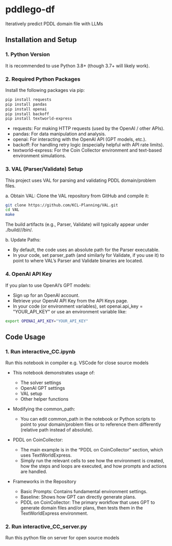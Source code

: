 # pddlego-df
Iteratively predict PDDL domain file with LLMs

## Installation and Setup

### 1. Python Version
It is recommended to use Python 3.8+ (though 3.7+ will likely work).

### 2. Required Python Packages
Install the following packages via pip:

```bash
pip install requests
pip install pandas
pip install openai
pip install backoff
pip install textworld-express
```

- requests: For making HTTP requests (used by the OpenAI / other APIs).
- pandas: For data manipulation and analysis.
- openai: For interacting with the OpenAI API (GPT models, etc.).
- backoff: For handling retry logic (especially helpful with API rate limits).
- textworld-express: For the Coin Collector environment and text-based environment simulations.
  
### 3. VAL (Parser/Validate) Setup
This project uses VAL for parsing and validating PDDL domain/problem files.

a. Obtain VAL: Clone the VAL repository from GitHub and compile it:

```bash
git clone https://github.com/KCL-Planning/VAL.git
cd VAL
make
```

The build artifacts (e.g., Parser, Validate) will typically appear under ./build/<platform>/<build-type>/bin/.

b. Update Paths:

- By default, the code uses an absolute path for the Parser executable.
- In your code, set parser_path (and similarly for Validate, if you use it) to point to where VAL’s Parser and Validate binaries are located.

### 4. OpenAI API Key
If you plan to use OpenAI’s GPT models:

- Sign up for an OpenAI account.
- Retrieve your OpenAI API Key from the API Keys page.
- In your code (or environment variables), set openai.api_key = "YOUR_API_KEY" or use an environment variable like:

```bash
export OPENAI_API_KEY="YOUR_API_KEY"
```

## Code Usage
### 1. Run interactive_CC.ipynb
Run this notebook in compiler e.g. VSCode for close source models

- This notebook demonstrates usage of:
  - The solver settings
  - OpenAI GPT settings
  - VAL setup
  - Other helper functions
    
- Modifying the common_path:
  - You can edit common_path in the notebook or Python scripts to point to your domain/problem files or to reference them differently (relative path instead of absolute).
    
- PDDL on CoinCollector:
  - The main example is in the “PDDL on CoinCollector” section, which uses TextWorldExpress.
  - Simply run the relevant cells to see how the environment is created, how the steps and loops are executed, and how prompts and actions are handled.

- Frameworks in the Repository
  - Basic Prompts: Contains fundamental environment settings.
  - Baseline: Shows how GPT can directly generate plans.
  - PDDL on CoinCollector: The primary workflow that uses GPT to generate domain files and/or plans, then tests them in the TextWorldExpress environment.

### 2. Run interactive_CC_server.py
Run this python file on server for open source models


